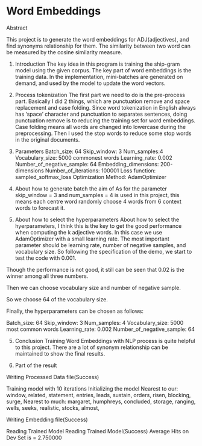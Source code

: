 # Word Embeddings


Abstract

This project is to generate the word embeddings for ADJ(adjectives), and find synonyms relationship for them. The similarity between two word can be measured by the cosine similarity measure.

1. Introduction
The key idea in this program is training the ship-gram model using the given corpus. The key part of word embeddings is the training data. In the implementation, mini-batches are generated on demand, and used by the model to update the word vectors.


2. Process tokenization
The first part we need to do is the pre-process part. Basically I did 2 things, which are punctuation remove and space replacement and case folding. Since word tokenization in English always has ‘space’ character and punctuation to separates sentences, doing punctuation remove is to reducing the training set for word embeddings. Case folding means all words are changed into lowercase during the preprocessing.
Then I used the stop words to reduce some stop words in the original documents.

3. Parameters
Batch_size: 64
Skip_window: 3
Num_samples:4
Vocabulary_size: 5000 commonest words
Learning_rate: 0.002
Number_of_negative_sample: 64
Embedding_dimensions: 200-dimensions
Number_of_iterations: 100001
Loss function: sampled_softmax_loss
Optimization Method: AdamOptimizer

4. About how to generate batch the aim of 
As for the parameter skip_window = 3 and num_samples = 4 is used in this project, this means each centre word randomly choose 4 words from 6 context words to forecast it.

5. About how to select the hyperparameters
About how to select the hyerparameters, I think this is the key to get the good performance when computing the k adjective words. In this case we use AdamOptimizer with a small learning rate. The most important parameter should be learning rate, number of negative samples, and vocabulary size. So following the specification of the demo,  we start to test the code with 0.001.


Though the performance is not good, it still can be seen that 0.02 is the winner among all three numbers.

Then we can choose vocabulary size and number of negative sample.

So we choose 64 of the vocabulary size.




Finally, the hyperparameters can be chosen as follows:

Batch_size: 64
Skip_window: 3
Num_samples: 4
Vocabulary_size: 5000 most common words
Learning_rate: 0.002
Number_of_negative_sample: 64

5. Conclusion
Training Word Embeddings with NLP process is quite helpful to this project. There are a lot of synonym relationship can be maintained to show the final results.

6. Part of the result

Writing Processed Data file(Success)

Training model with 10 iterations 
Initializing the model
Nearest to our: window, related, statement, entries, leads, sustain, orders, risen, blocking, surge,
Nearest to much: margaret, humphreys, concluded, storage, ranging, wells, seeks, realistic, stocks, almost,

Writing Embedding file(Success)

Reading Trained Model
Reading Trained Model(Success)
Average Hits on Dev Set is = 2.750000
